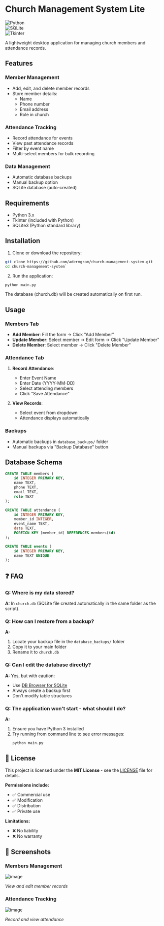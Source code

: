 # Church Management System Lite  

![Python](https://img.shields.io/badge/Python-3.x-blue.svg)  
![SQLite](https://img.shields.io/badge/SQLite-3-green.svg)  
![Tkinter](https://img.shields.io/badge/GUI-Tkinter-orange.svg)  

A lightweight desktop application for managing church members and attendance records.

## Features

### Member Management
- Add, edit, and delete member records
- Store member details:
  - Name
  - Phone number
  - Email address
  - Role in church

### Attendance Tracking
- Record attendance for events
- View past attendance records
- Filter by event name
- Multi-select members for bulk recording

### Data Management
- Automatic database backups
- Manual backup option
- SQLite database (auto-created)

## Requirements

- Python 3.x
- Tkinter (included with Python)
- SQLite3 (Python standard library)

## Installation

1. Clone or download the repository:
```bash
git clone https://github.com/adermgram/church-management-system.git
cd church-management-system`
```
2. Run the application:
```bash
python main.py
```
  The database (church.db) will be created automatically on first run.
## Usage

### Members Tab
- **Add Member**: Fill the form → Click "Add Member"
- **Update Member**: Select member → Edit form → Click "Update Member"
- **Delete Member**: Select member → Click "Delete Member"

### Attendance Tab
1. **Record Attendance**:
   - Enter Event Name
   - Enter Date (YYYY-MM-DD)
   - Select attending members
   - Click "Save Attendance"

2. **View Records**:
   - Select event from dropdown
   - Attendance displays automatically

### Backups
- Automatic backups in `database_backups/` folder
- Manual backups via "Backup Database" button

## Database Schema

```sql
CREATE TABLE members (
    id INTEGER PRIMARY KEY,
    name TEXT,
    phone TEXT,
    email TEXT,
    role TEXT
);

CREATE TABLE attendance (
    id INTEGER PRIMARY KEY,
    member_id INTEGER,
    event_name TEXT,
    date TEXT,
    FOREIGN KEY (member_id) REFERENCES members(id)
);

CREATE TABLE events (
    id INTEGER PRIMARY KEY,
    name TEXT UNIQUE
);
```

## ❓ FAQ

### **Q: Where is my data stored?**  
**A:** In `church.db` (SQLite file created automatically in the same folder as the script).

### **Q: How can I restore from a backup?**  
**A:**  
1. Locate your backup file in the `database_backups/` folder  
2. Copy it to your main folder  
3. Rename it to `church.db`  

### **Q: Can I edit the database directly?**  
**A:** Yes, but with caution:  
- Use [DB Browser for SQLite](https://sqlitebrowser.org/)  
- Always create a backup first  
- Don't modify table structures  

### **Q: The application won't start - what should I do?**  
**A:**  
1. Ensure you have Python 3 installed  
2. Try running from command line to see error messages:  
   ```bash
   python main.py
   ```
## 📜 License

This project is licensed under the **MIT License** - see the [LICENSE](LICENSE) file for details.

**Permissions include:**
- ✅ Commercial use
- ✅ Modification
- ✅ Distribution
- ✅ Private use

**Limitations:**
- ❌ No liability
- ❌ No warranty

## 📸 Screenshots

### Members Management
![image](https://github.com/user-attachments/assets/c5894f4f-8e9e-4d08-9a62-026d4f7a57c6)

*View and edit member records*

### Attendance Tracking
![image](https://github.com/user-attachments/assets/570ea2b4-8dbe-464d-b727-9411db304dfc)
  
*Record and view attendance*

